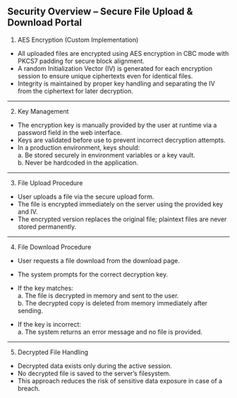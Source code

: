 ## Security Overview – Secure File Upload & Download Portal

1. AES Encryption (Custom Implementation) <br>
- All uploaded files are encrypted using AES encryption in CBC mode with PKCS7 padding for secure block alignment.<br>
- A random Initialization Vector (IV) is generated for each encryption session to ensure unique ciphertexts even for identical files.<br>
- Integrity is maintained by proper key handling and separating the IV from the ciphertext for later decryption.

---

2. Key Management
- The encryption key is manually provided by the user at runtime via a password field in the web interface.<br>
- Keys are validated before use to prevent incorrect decryption attempts.<br>
- In a production environment, keys should:<br>
a. Be stored securely in environment variables or a key vault.<br>
b. Never be hardcoded in the application.

---

3. File Upload Procedure<br>
- User uploads a file via the secure upload form.<br>
- The file is encrypted immediately on the server using the provided key and IV.<br>
- The encrypted version replaces the original file; plaintext files are never stored permanently.

---

4. File Download Procedure<br>
- User requests a file download from the download page.
- The system prompts for the correct decryption key.

- If the key matches:<br>
a. The file is decrypted in memory and sent to the user.<br>
b. The decrypted copy is deleted from memory immediately after sending.

- If the key is incorrect:<br>
a. The system returns an error message and no file is provided.

---

5. Decrypted File Handling<br>
- Decrypted data exists only during the active session.<br>
- No decrypted file is saved to the server’s filesystem.<br>
- This approach reduces the risk of sensitive data exposure in case of a breach.
